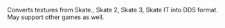 Converts textures from Skate., Skate 2, Skate 3, Skate IT into DDS format. May support other games as well.
